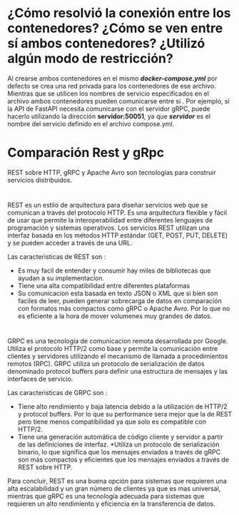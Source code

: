 # ¿Cómo resolvió la conexión entre los contenedores? ¿Cómo se ven entre sí ambos contenedores? ¿Utilizó algún modo de restricción?

Al crearse ambos contenedores en el mismo ***docker-compose.yml*** por defecto se crea una red privada para los contenedores de ese archivo. Mientras que se utilicen los nombres de servicio especificados en el archivo  ambos contenedores pueden comunicarse entre si . Por ejemplo, si la API de FastAPI necesita comunicarse con el servidor gRPC, puede hacerlo utilizando la dirección **servidor:50051**, ya que ***servidor*** es el nombre del servicio definido en el archivo compose.yml.

# Comparación Rest y gRpc

REST sobre HTTP, gRPC y Apache Avro son tecnologías para construir servicios distribuidos.

# 

REST es un estilo de arquitectura para diseñar servicios web que se comunican a través del protocolo HTTP. Es una arquitectura flexible y fácil de usar que permite la interoperabilidad entre diferentes lenguajes de programación y sistemas operativos. Los servicios REST utilizan una interfaz basada en los métodos HTTP estándar (GET, POST, PUT, DELETE) y se pueden acceder a través de una URL.

Las caracteristicas de REST son :
* Es muy facil de entender y consumir hay miles de bibliotecas que ayudan a su implementacion.
* Tiene una alta compatibilidad entre diferentes plataformas
* Su comunicacion esta basada en texto JSON o XML que si bien son faciles de leer, pueden generar sobrecarga de datos en comparación con formatos más compactos como gRPC o Apache Avro. Por lo que no es eficiente a la hora de mover volumenes muy grandes de datos.

# 

GRPC es una tecnología de comunicacion remota desarrollada por Google. Utiliza el protocolo HTTP/2 como base y permite la comunicación entre clientes y servidores utilizando el mecanismo de llamada a procedimientos remotos (RPC). GRPC utiliza un protocolo de serialización de datos denominado protocol buffers para definir una estructura de mensajes y las interfaces de servicio.

Las caracteristicas de GRPC son :

* Tiene alto rendimiento y baja latencia debido a la utilización de HTTP/2 y protocol buffers. Por lo que su performance sera mejor que la de REST pero tiene menos compatibilidad ya que solo es compatible con HTTP/2.
* Tiene una generación automática de código cliente y servidor a partir de las definiciones de interfaz.
*Utiliza un protocolo de serialización binario, lo que significa que los mensajes enviados a través de gRPC son más compactos y eficientes que los mensajes enviados a través de REST sobre HTTP. 

Para concluir, REST es una buena opción para sistemas que requieren una alta escalabilidad y un gran número de clientes ya que es mas universal, mientras que gRPC es una tecnología adecuada para sistemas que requieren un alto rendimiento y eficiencia en la transferencia de datos.
